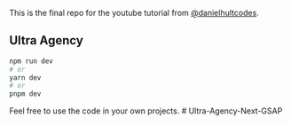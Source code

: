 This is the final repo for the youtube tutorial from [@danielhultcodes](https://www.youtube.com/@danielhultcodes).

## Ultra Agency

```bash
npm run dev
# or
yarn dev
# or
pnpm dev
```

Feel free to use the code in your own projects.
#   U l t r a - A g e n c y - N e x t - G S A P  
 